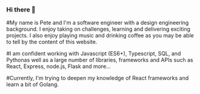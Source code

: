### Hi there 👋

#My name is Pete and I'm a software engineer with a design engineering background. I enjoy taking on challenges, learning and delivering exciting projects. I also enjoy playing music and drinking coffee as you may be able to tell by the content of this website.

#I am confident working with Javascript (ES6+), Typescript, SQL, and Pythonas well as a large number of libraries, frameworks and APIs such as React, Express, node.js, Flask and more...

#Currently, I'm trying to deepen my knowledge of React frameworks and learn a bit of Golang.

